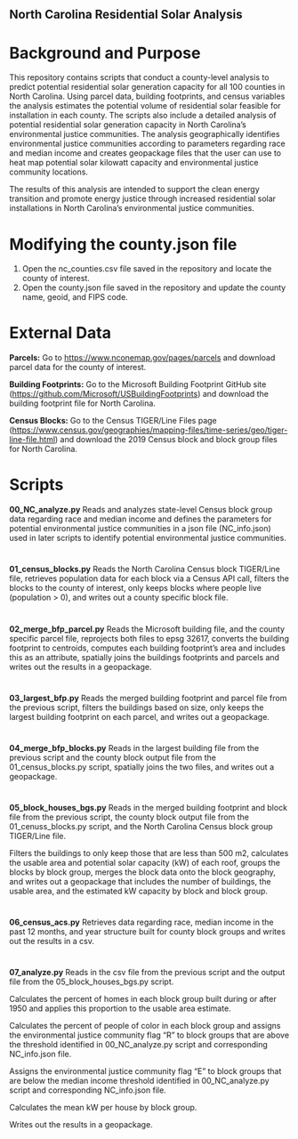 ## North Carolina Residential Solar Analysis 

# Background and Purpose 

This repository contains scripts that conduct a county-level analysis to predict potential residential solar generation capacity for all 100 counties in North Carolina. Using parcel data, building footprints, and census variables the analysis estimates the potential volume of residential solar feasible for installation in each county. The scripts also include a detailed analysis of potential residential solar generation capacity in North Carolina’s environmental justice communities. The analysis geographically identifies environmental justice communities according to parameters regarding race and median income and creates geopackage files that the user can use to heat map potential solar kilowatt capacity and environmental justice community locations. 

The results of this analysis are intended to support the clean energy transition and promote energy justice through increased residential solar installations in North Carolina’s environmental justice communities. 

# Modifying the county.json file 
1.	Open the nc_counties.csv file saved in the repository and locate the county of interest. 
2.	Open the county.json file saved in the repository and update the county name, geoid, and FIPS code. 

# External Data 
**Parcels:** Go to https://www.nconemap.gov/pages/parcels and download parcel data for the county of interest.

**Building Footprints:** Go to the Microsoft Building Footprint GitHub site (https://github.com/Microsoft/USBuildingFootprints) and download the building footprint file for North Carolina.

**Census Blocks:** Go to the Census TIGER/Line Files page (https://www.census.gov/geographies/mapping-files/time-series/geo/tiger-line-file.html) and download the 2019 Census block and block group files for North Carolina.  

# Scripts 
**00_NC_analyze.py**
Reads and analyzes state-level Census block group data regarding race and median income and defines the parameters for potential environmental justice communities in a json file (NC_info.json) used in later scripts to identify potential environmental justice communities.
#
**01_census_blocks.py**
Reads the North Carolina Census block TIGER/Line file, retrieves population data for each block via a Census API call, filters the blocks to the county of interest, only keeps blocks where people live (population > 0), and writes out a county specific block file.
#
**02_merge_bfp_parcel.py**
Reads the Microsoft building file, and the county specific parcel file, reprojects both files to epsg 32617, converts the building footprint to centroids, computes each building footprint’s area and includes this as an attribute, spatially joins the buildings footprints and parcels and writes out the results in a geopackage.
#
**03_largest_bfp.py**
Reads the merged building footprint and parcel file from the previous script, filters the buildings based on size, only keeps the largest building footprint on each parcel, and writes out a geopackage.
#
**04_merge_bfp_blocks.py**
Reads in the largest building file from the previous script and the county block output file from the 01_census_blocks.py script, spatially joins the two files, and writes out a geopackage.
#
**05_block_houses_bgs.py**
Reads in the merged building footprint and block file from the previous script, the county block output file from the 01_cenuss_blocks.py script, and the North Carolina Census block group TIGER/Line file. 

Filters the buildings to only keep those that are less than 500 m2, calculates the usable area and potential solar capacity (kW) of each roof, groups the blocks by block group, merges the block data onto the block geography, and writes out a geopackage that includes the number of buildings, the usable area, and the estimated kW capacity by block and block group. 
#
**06_census_acs.py**
Retrieves data regarding race, median income in the past 12 months, and year structure built for county block groups and writes out the results in a csv. 
#
**07_analyze.py**
Reads in the csv file from the previous script and the output file from the 05_block_houses_bgs.py script. 

Calculates the percent of homes in each block group built during or after 1950 and applies this proportion to the usable area estimate. 

Calculates the percent of people of color in each block group and assigns the environmental justice community flag “R” to block groups that are above the threshold identified in 00_NC_analyze.py script and corresponding NC_info.json file.

Assigns the environmental justice community flag “E” to block groups that are below the median income threshold identified in 00_NC_analyze.py script and corresponding NC_info.json file.

Calculates the mean kW per house by block group. 

Writes out the results in a geopackage. 
